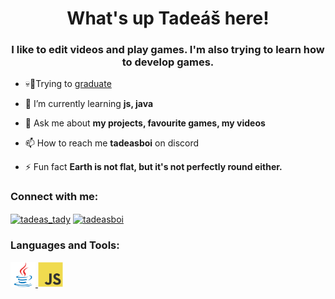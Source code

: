 <h1 align="center">What's up Tadeáš here!</h1>
<h3 align="center">I like to edit videos and play games. I'm also trying to learn how to develop games.</h3>

- 💀🔫Trying to [graduate](https://www.spsmb.cz/)

- 🌱 I’m currently learning **js, java**

- 💬 Ask me about **my projects, favourite games, my videos**

- 📫 How to reach me **tadeasboi** on discord

- ⚡ Fun fact **Earth is not flat, but it's not perfectly round either.**

<h3 align="left">Connect with me:</h3>
<p align="left">
<a href="https://instagram.com/tadeas_mejzliku" target="blank"><img align="center" src="https://raw.githubusercontent.com/rahuldkjain/github-profile-readme-generator/master/src/images/icons/Social/instagram.svg" alt="tadeas_tady" height="30" width="40" /></a>
<a href="https://www.youtube.com/c/DrakoviVlogycz" target="blank"><img align="center" src="https://raw.githubusercontent.com/rahuldkjain/github-profile-readme-generator/master/src/images/icons/Social/youtube.svg" alt="tadeasboi" height="30" width="40" /></a>
</p>

<h3 align="left">Languages and Tools:</h3>
<p align="left"> <a href="https://www.java.com" target="_blank" rel="noreferrer"> <img src="https://raw.githubusercontent.com/devicons/devicon/master/icons/java/java-original.svg" alt="java" width="40" height="40"/> </a> <a href="https://developer.mozilla.org/en-US/docs/Web/JavaScript" target="_blank" rel="noreferrer"> <img src="https://raw.githubusercontent.com/devicons/devicon/master/icons/javascript/javascript-original.svg" alt="javascript" width="40" height="40"/> </a> </p>
